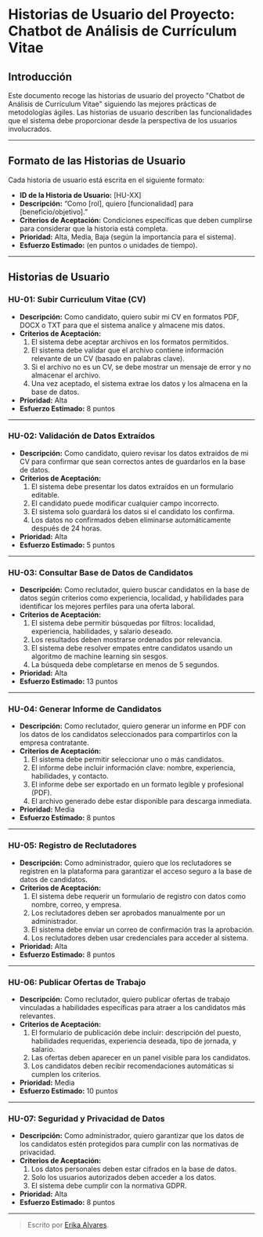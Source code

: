 ﻿
# Historias de Usuario del Proyecto: Chatbot de Análisis de Currículum Vitae

## Introducción

Este documento recoge las historias de usuario del proyecto "Chatbot de Análisis de Currículum Vitae" siguiendo las mejores prácticas de metodologías ágiles. Las historias de usuario describen las funcionalidades que el sistema debe proporcionar desde la perspectiva de los usuarios involucrados.

----------

## Formato de las Historias de Usuario

Cada historia de usuario está escrita en el siguiente formato:

-   **ID de la Historia de Usuario:** [HU-XX]
-   **Descripción:** “Como [rol], quiero [funcionalidad] para [beneficio/objetivo].”
-   **Criterios de Aceptación:** Condiciones específicas que deben cumplirse para considerar que la historia está completa.
-   **Prioridad:** Alta, Media, Baja (según la importancia para el sistema).
-   **Esfuerzo Estimado:** (en puntos o unidades de tiempo).

----------

## Historias de Usuario

### **HU-01: Subir Curriculum Vitae (CV)**

-   **Descripción:** Como candidato, quiero subir mi CV en formatos PDF, DOCX o TXT para que el sistema analice y almacene mis datos.
-   **Criterios de Aceptación:**
    1.  El sistema debe aceptar archivos en los formatos permitidos.
    2.  El sistema debe validar que el archivo contiene información relevante de un CV (basado en palabras clave).
    3.  Si el archivo no es un CV, se debe mostrar un mensaje de error y no almacenar el archivo.
    4.  Una vez aceptado, el sistema extrae los datos y los almacena en la base de datos.
-   **Prioridad:** Alta
-   **Esfuerzo Estimado:** 8 puntos

----------

### **HU-02: Validación de Datos Extraídos**

-   **Descripción:** Como candidato, quiero revisar los datos extraídos de mi CV para confirmar que sean correctos antes de guardarlos en la base de datos.
-   **Criterios de Aceptación:**
    1.  El sistema debe presentar los datos extraídos en un formulario editable.
    2.  El candidato puede modificar cualquier campo incorrecto.
    3.  El sistema solo guardará los datos si el candidato los confirma.
    4.  Los datos no confirmados deben eliminarse automáticamente después de 24 horas.
-   **Prioridad:** Alta
-   **Esfuerzo Estimado:** 5 puntos

----------

### **HU-03: Consultar Base de Datos de Candidatos**

-   **Descripción:** Como reclutador, quiero buscar candidatos en la base de datos según criterios como experiencia, localidad, y habilidades para identificar los mejores perfiles para una oferta laboral.
-   **Criterios de Aceptación:**
    1.  El sistema debe permitir búsquedas por filtros: localidad, experiencia, habilidades, y salario deseado.
    2.  Los resultados deben mostrarse ordenados por relevancia.
    3.  El sistema debe resolver empates entre candidatos usando un algoritmo de machine learning sin sesgos.
    4.  La búsqueda debe completarse en menos de 5 segundos.
-   **Prioridad:** Alta
-   **Esfuerzo Estimado:** 13 puntos

----------

### **HU-04: Generar Informe de Candidatos**

-   **Descripción:** Como reclutador, quiero generar un informe en PDF con los datos de los candidatos seleccionados para compartirlos con la empresa contratante.
-   **Criterios de Aceptación:**
    1.  El sistema debe permitir seleccionar uno o más candidatos.
    2.  El informe debe incluir información clave: nombre, experiencia, habilidades, y contacto.
    3.  El informe debe ser exportado en un formato legible y profesional (PDF).
    4.  El archivo generado debe estar disponible para descarga inmediata.
-   **Prioridad:** Media
-   **Esfuerzo Estimado:** 8 puntos

----------

### **HU-05: Registro de Reclutadores**

-   **Descripción:** Como administrador, quiero que los reclutadores se registren en la plataforma para garantizar el acceso seguro a la base de datos de candidatos.
-   **Criterios de Aceptación:**
    1.  El sistema debe requerir un formulario de registro con datos como nombre, correo, y empresa.
    2.  Los reclutadores deben ser aprobados manualmente por un administrador.
    3.  El sistema debe enviar un correo de confirmación tras la aprobación.
    4.  Los reclutadores deben usar credenciales para acceder al sistema.
-   **Prioridad:** Alta
-   **Esfuerzo Estimado:** 8 puntos

----------

### **HU-06: Publicar Ofertas de Trabajo**

-   **Descripción:** Como reclutador, quiero publicar ofertas de trabajo vinculadas a habilidades específicas para atraer a los candidatos más relevantes.
-   **Criterios de Aceptación:**
    1.  El formulario de publicación debe incluir: descripción del puesto, habilidades requeridas, experiencia deseada, tipo de jornada, y salario.
    2.  Las ofertas deben aparecer en un panel visible para los candidatos.
    3.  Los candidatos deben recibir recomendaciones automáticas si cumplen los criterios.
-   **Prioridad:** Media
-   **Esfuerzo Estimado:** 10 puntos

----------

### **HU-07: Seguridad y Privacidad de Datos**

-   **Descripción:** Como administrador, quiero garantizar que los datos de los candidatos estén protegidos para cumplir con las normativas de privacidad.
-   **Criterios de Aceptación:**
    1.  Los datos personales deben estar cifrados en la base de datos.
    2.  Solo los usuarios autorizados deben acceder a los datos.
    3.  El sistema debe cumplir con la normativa GDPR.
-   **Prioridad:** Alta
-   **Esfuerzo Estimado:** 8 puntos

----------



> Escrito por [Erika Alvares](https://www.erikaalvares.es/).
